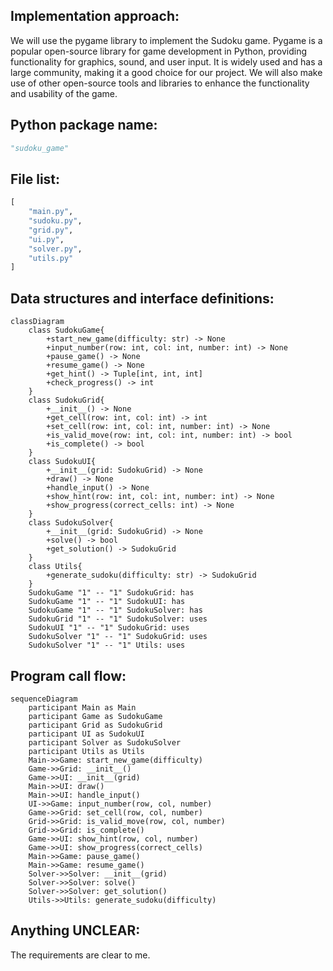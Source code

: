 ## Implementation approach:
We will use the pygame library to implement the Sudoku game. Pygame is a popular open-source library for game development in Python, providing functionality for graphics, sound, and user input. It is widely used and has a large community, making it a good choice for our project. We will also make use of other open-source tools and libraries to enhance the functionality and usability of the game.

## Python package name:
```python
"sudoku_game"
```

## File list:
```python
[
    "main.py",
    "sudoku.py",
    "grid.py",
    "ui.py",
    "solver.py",
    "utils.py"
]
```

## Data structures and interface definitions:
```mermaid
classDiagram
    class SudokuGame{
        +start_new_game(difficulty: str) -> None
        +input_number(row: int, col: int, number: int) -> None
        +pause_game() -> None
        +resume_game() -> None
        +get_hint() -> Tuple[int, int, int]
        +check_progress() -> int
    }
    class SudokuGrid{
        +__init__() -> None
        +get_cell(row: int, col: int) -> int
        +set_cell(row: int, col: int, number: int) -> None
        +is_valid_move(row: int, col: int, number: int) -> bool
        +is_complete() -> bool
    }
    class SudokuUI{
        +__init__(grid: SudokuGrid) -> None
        +draw() -> None
        +handle_input() -> None
        +show_hint(row: int, col: int, number: int) -> None
        +show_progress(correct_cells: int) -> None
    }
    class SudokuSolver{
        +__init__(grid: SudokuGrid) -> None
        +solve() -> bool
        +get_solution() -> SudokuGrid
    }
    class Utils{
        +generate_sudoku(difficulty: str) -> SudokuGrid
    }
    SudokuGame "1" -- "1" SudokuGrid: has
    SudokuGame "1" -- "1" SudokuUI: has
    SudokuGame "1" -- "1" SudokuSolver: has
    SudokuGrid "1" -- "1" SudokuSolver: uses
    SudokuUI "1" -- "1" SudokuGrid: uses
    SudokuSolver "1" -- "1" SudokuGrid: uses
    SudokuSolver "1" -- "1" Utils: uses
```

## Program call flow:
```mermaid
sequenceDiagram
    participant Main as Main
    participant Game as SudokuGame
    participant Grid as SudokuGrid
    participant UI as SudokuUI
    participant Solver as SudokuSolver
    participant Utils as Utils
    Main->>Game: start_new_game(difficulty)
    Game->>Grid: __init__()
    Game->>UI: __init__(grid)
    Main->>UI: draw()
    Main->>UI: handle_input()
    UI->>Game: input_number(row, col, number)
    Game->>Grid: set_cell(row, col, number)
    Grid->>Grid: is_valid_move(row, col, number)
    Grid->>Grid: is_complete()
    Game->>UI: show_hint(row, col, number)
    Game->>UI: show_progress(correct_cells)
    Main->>Game: pause_game()
    Main->>Game: resume_game()
    Solver->>Solver: __init__(grid)
    Solver->>Solver: solve()
    Solver->>Solver: get_solution()
    Utils->>Utils: generate_sudoku(difficulty)
```

## Anything UNCLEAR:
The requirements are clear to me.